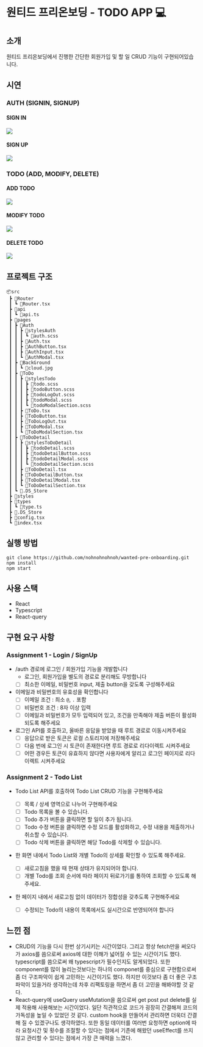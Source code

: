 # 원티드 프리온보딩 - TODO APP :computer:

## 소개

원티드 프리온보딩에서 진행한 간단한 회원가입 및 할 일 CRUD 기능이 구현되어있습니다.

## 시연

### AUTH (SIGNIN, SIGNUP)

#### SIGN IN

  <img src = "https://user-images.githubusercontent.com/97607572/216269003-40772a76-6cd3-448d-8427-8f7602acfeb3.gif"/>
  
#### SIGN UP
  <img src = "https://user-images.githubusercontent.com/97607572/216269117-d3faeaee-cae2-4718-9723-58373db917fa.gif"/>

### TODO (ADD, MODIFY, DELETE)

#### ADD TODO

  <img src="https://user-images.githubusercontent.com/97607572/216272781-fd3d53d8-09b7-438b-a7de-5fb267ec3108.gif"/>
  
#### MODIFY TODO
  <img src="https://user-images.githubusercontent.com/97607572/216269143-f5cd491a-5433-4aea-a48e-f8413b8d940a.gif"/>
  
#### DELETE TODO
  <img src="https://user-images.githubusercontent.com/97607572/216273208-05cfe999-0960-41dc-82e4-49b3d984baa4.gif"/>
  
## 프로젝트 구조
```
📦src
 ┣ 📂Router
 ┃ ┗ 📜Router.tsx
 ┣ 📂api
 ┃ ┗ 📜api.ts
 ┣ 📂pages
 ┃ ┣ 📂Auth
 ┃ ┃ ┣ 📂stylesAuth
 ┃ ┃ ┃ ┗ 📜auth.scss
 ┃ ┃ ┣ 📜Auth.tsx
 ┃ ┃ ┣ 📜AuthButton.tsx
 ┃ ┃ ┣ 📜AuthInput.tsx
 ┃ ┃ ┗ 📜AuthModal.tsx
 ┃ ┣ 📂BackGround
 ┃ ┃ ┗ 📜cloud.jpg
 ┃ ┣ 📂ToDo
 ┃ ┃ ┣ 📂stylesTodo
 ┃ ┃ ┃ ┣ 📜todo.scss
 ┃ ┃ ┃ ┣ 📜todoButton.scss
 ┃ ┃ ┃ ┣ 📜todoLogOut.scss
 ┃ ┃ ┃ ┣ 📜todoModal.scss
 ┃ ┃ ┃ ┗ 📜todoModalSection.scss
 ┃ ┃ ┣ 📜ToDo.tsx
 ┃ ┃ ┣ 📜ToDoButton.tsx
 ┃ ┃ ┣ 📜ToDoLogOut.tsx
 ┃ ┃ ┣ 📜ToDoModal.tsx
 ┃ ┃ ┗ 📜ToDoModalSection.tsx
 ┃ ┣ 📂ToDoDetail
 ┃ ┃ ┣ 📂stylesToDoDetail
 ┃ ┃ ┃ ┣ 📜todoDetail.scss
 ┃ ┃ ┃ ┣ 📜todoDetailButton.scss
 ┃ ┃ ┃ ┣ 📜todoDetailModal.scss
 ┃ ┃ ┃ ┗ 📜todoDetailSection.scss
 ┃ ┃ ┣ 📜ToDoDetail.tsx
 ┃ ┃ ┣ 📜ToDoDetailButton.tsx
 ┃ ┃ ┣ 📜ToDoDetailModal.tsx
 ┃ ┃ ┗ 📜ToDoDetailSection.tsx
 ┃ ┗ 📜.DS_Store
 ┣ 📂styles
 ┣ 📂types
 ┃ ┗ 📜type.ts
 ┣ 📜.DS_Store
 ┣ 📜config.tsx
 ┗ 📜index.tsx
 ```
  
## 실행 방법
```
git clone https://github.com/nohnohnohnoh/wanted-pre-onboarding.git
npm install
npm start
```

## 사용 스택

- React
- Typescript
- React-query

## 구현 요구 사항

### Assignment 1 - Login / SignUp

- /auth 경로에 로그인 / 회원가입 기능을 개발합니다
  - 로그인, 회원가입을 별도의 경로로 분리해도 무방합니다
  - [ ] 최소한 이메일, 비밀번호 input, 제출 button을 갖도록 구성해주세요
- 이메일과 비밀번호의 유효성을 확인합니다
  - [ ] 이메일 조건 : 최소 `@`, `.` 포함
  - [ ] 비밀번호 조건 : 8자 이상 입력
  - [ ] 이메일과 비밀번호가 모두 입력되어 있고, 조건을 만족해야 제출 버튼이 활성화 되도록 해주세요
- 로그인 API를 호출하고, 올바른 응답을 받았을 때 루트 경로로 이동시켜주세요
  - [ ] 응답으로 받은 토큰은 로컬 스토리지에 저장해주세요
  - [ ] 다음 번에 로그인 시 토큰이 존재한다면 루트 경로로 리다이렉트 시켜주세요
  - [ ] 어떤 경우든 토큰이 유효하지 않다면 사용자에게 알리고 로그인 페이지로 리다이렉트 시켜주세요

### Assignment 2 - Todo List

- Todo List API를 호출하여 Todo List CRUD 기능을 구현해주세요
  - [ ] 목록 / 상세 영역으로 나누어 구현해주세요
  - [ ] Todo 목록을 볼 수 있습니다.
  - [ ] Todo 추가 버튼을 클릭하면 할 일이 추가 됩니다.
  - [ ] Todo 수정 버튼을 클릭하면 수정 모드를 활성화하고, 수정 내용을 제출하거나 취소할 수 있습니다.
  - [ ] Todo 삭제 버튼을 클릭하면 해당 Todo를 삭제할 수 있습니다.
- 한 화면 내에서 Todo List와 개별 Todo의 상세를 확인할 수 있도록 해주세요.
  - [ ] 새로고침을 했을 때 현재 상태가 유지되어야 합니다.
  - [ ] 개별 Todo를 조회 순서에 따라 페이지 뒤로가기를 통하여 조회할 수 있도록 해주세요.
- 한 페이지 내에서 새로고침 없이 데이터가 정합성을 갖추도록 구현해주세요

  - [ ] 수정되는 Todo의 내용이 목록에서도 실시간으로 반영되어야 합니다

## 느낀 점

- CRUD의 기능을 다시 한번 상기시키는 시간이었다. 그리고 항상 fetch만을 써오다가 axios를 씀으로써 axios에 대한 이해가 넓어질 수 있는 시간이기도 했다. typescript를 씀으로써 왜 typescript가
  필수인지도 알게되었다. 또한 component를 많이 늘리는것보다는 하나의 componet를 중심으로 구현함으로써 좀 더 구조파악이 쉽게 고민하는 시간이기도 했다. 하지만 이것보다 좀 더 좋은 구조 파악이 있을거라 생각하는데 차후 리팩토링을 하면서 좀 더 고민을 해봐야할 것 같다.
- React-query에 useQuery useMutation을 씀으로써 get post put delete를 실제 적용해 사용해보는 시간이었다. 일단 직관적으로 코드가 굉장히 간결해져 코드의 가독성을 높일 수 있었던 것 같다. custom hook을 만들어서 관리하면 더욱더 간결해 질 수 있겠구나도 생각하였다. 또한 동일 데이터를 여러번 요청하면 option에 따라 요청시간 및 횟수를 조절할 수 있다는 점에서 기존에 해왔던 useEffect를 쓰지 않고 관리할 수 있다는 점에서 가장 큰 매력을 느꼈다.
